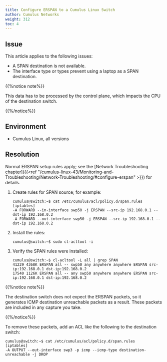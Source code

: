 ```yaml
---
title: Configure ERSPAN to a Cumulus Linux Switch
author: Cumulus Networks
weight: 312
toc: 4
---
```


## Issue

This article applies to the following issues:

- A SPAN destination is not available.
- The interface type or types prevent using a laptop as a SPAN destination.

{{%notice note%}}

This data has to be processed by the control plane, which impacts the CPU of the destination switch.

{{%/notice%}}

## Environment

- Cumulus Linux, all versions

## Resolution

Normal ERSPAN setup rules apply; see the [Network Troubleshooting chapter]({{<ref "/cumulus-linux-43/Monitoring-and-Troubleshooting/Network-Troubleshooting/#configure-erspan" >}}) for details.

1.  Create rules for SPAN source; for example:  

        cumulus@switch:~$ cat /etc/cumulus/acl/policy.d/span.rules
        [iptables]
        -A FORWARD --in-interface swp50 -j ERSPAN --src-ip 192.168.0.1 --dst-ip 192.168.0.2
        -A FORWARD --out-interface swp50 -j ERSPAN --src-ip 192.168.0.1 --dst-ip 192.168.0.2

2.  Install the rules:  

        cumulus@switch:~$ sudo cl-acltool -i

3.  Verify the SPAN rules were installed:  

        cumulus@switch:~$ cl-acltool -L all | grep SPAN
        41229 4368K ERSPAN all -- swp50 any anywhere anywhere ERSPAN src-ip:192.168.0.1 dst-ip:192.168.0.2
        17540 1126K ERSPAN all -- any swp50 anywhere anywhere ERSPAN src-ip:192.168.0.1 dst-ip:192.168.0.2

{{%notice note%}}

The destination switch does not expect the ERSPAN packets, so it generates ICMP destination unreachable packets as a result. These packets are included in any capture you take.

{{%/notice%}}

To remove these packets, add an ACL like the following to the destination switch:

    cumulus@switch:~$ cat /etc/cumulus/acl/policy.d/span.rules
    [iptables]
    -A OUTPUT --out-interface swp3 -p icmp --icmp-type destination-unreachable -j DROP

<!-- ## Comments

**Rodney Olesak** June 26, 2020 16:52

To see the ERSPAN traffic at the destination IP using Wireshark, when selecting the interface to listen to, enter the following for protocol/filter:

    ip proto 0x2f

Once you start the capture, you will see the traffic from the device, without the GRE tunnel on you local wireshark. -->
